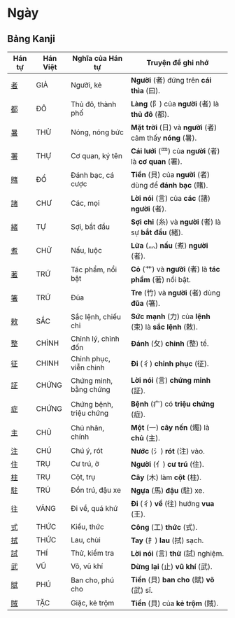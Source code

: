 # Ngày

## Bảng Kanji

| Hán tự | Hán Việt | Nghĩa của Hán tự | Truyện để ghi nhớ |
|---|---|---|---|
| [者](https://www.google.com/search?q=https://mazii.net/vi-VN/search/kanji/javi/%E8%80%85) | GIẢ | Người, kẻ | **Người** (者) đứng trên **cái thìa** (曰). |
| [都](https://www.google.com/search?q=https://mazii.net/vi-VN/search/kanji/javi/%E9%83%BD) | ĐÔ | Thủ đô, thành phố | **Làng** (阝) của **người** (者) là **thủ đô** (都). |
| [暑](https://www.google.com/search?q=https://mazii.net/vi-VN/search/kanji/javi/%E6%9A%91) | THỬ | Nóng, nóng bức | **Mặt trời** (日) và **người** (者) cảm thấy **nóng** (暑). |
| [署](https://www.google.com/search?q=https://mazii.net/vi-VN/search/kanji/javi/%E7%BD%B2) | THỰ | Cơ quan, ký tên | **Cái lưới** (罒) của **người** (者) là **cơ quan** (署). |
| [賭](https://www.google.com/search?q=https://mazii.net/vi-VN/search/kanji/javi/%E8%B3%AD) | ĐỔ | Đánh bạc, cá cược | **Tiền** (貝) của **người** (者) dùng để **đánh bạc** (賭). |
| [諸](https://www.google.com/search?q=https://mazii.net/vi-VN/search/kanji/javi/%E8%AB%B8) | CHƯ | Các, mọi | **Lời nói** (言) của **các** (諸) **người** (者). |
| [緒](https://www.google.com/search?q=https://mazii.net/vi-VN/search/kanji/javi/%E7%B7%92) | TỰ | Sợi, bắt đầu | **Sợi chỉ** (糸) và **người** (者) là sự **bắt đầu** (緒). |
| [煮](https://www.google.com/search?q=https://mazii.net/vi-VN/search/kanji/javi/%E7%85%AE) | CHỬ | Nấu, luộc | **Lửa** (灬) **nấu** (煮) **người** (者). |
| [著](https://www.google.com/search?q=https://mazii.net/vi-VN/search/kanji/javi/%E8%91%97) | TRỨ | Tác phẩm, nổi bật | **Cỏ** (艹) và **người** (者) là **tác phẩm** (著) nổi bật. |
| [箸](https://www.google.com/search?q=https://mazii.net/vi-VN/search/kanji/javi/%E7%AE%B8) | TRỨ | Đũa | **Tre** (竹) và **người** (者) dùng **đũa** (箸). |
| [敕](https://www.google.com/search?q=https://mazii.net/vi-VN/search/kanji/javi/%E6%95%95) | SẮC | Sắc lệnh, chiếu chỉ | **Sức mạnh** (力) của **lệnh** (束) là **sắc lệnh** (敕). |
| [整](https://www.google.com/search?q=https://mazii.net/vi-VN/search/kanji/javi/%E6%95%B4) | CHỈNH | Chỉnh lý, chỉnh đốn | **Đánh** (攵) **chỉnh** (整) tề. |
| [征](https://www.google.com/search?q=https://mazii.net/vi-VN/search/kanji/javi/%E5%BE%81) | CHINH | Chinh phục, viễn chinh | **Đi** (彳) **chinh phục** (征). |
| [証](https://www.google.com/search?q=https://mazii.net/vi-VN/search/kanji/javi/%E8%A8%BC) | CHỨNG | Chứng minh, bằng chứng | **Lời nói** (言) **chứng minh** (証). |
| [症](https://www.google.com/search?q=https://mazii.net/vi-VN/search/kanji/javi/%E7%97%87) | CHỨNG | Chứng bệnh, triệu chứng | **Bệnh** (疒) có **triệu chứng** (症). |
| [主](https://www.google.com/search?q=https://mazii.net/vi-VN/search/kanji/javi/%E4%B8%BB) | CHỦ | Chủ nhân, chính | **Một** (一) **cây nến** (燭) là **chủ** (主). |
| [注](https://www.google.com/search?q=https://mazii.net/vi-VN/search/kanji/javi/%E6%B3%A8) | CHÚ | Chú ý, rót | **Nước** (氵) **rót** (注) vào. |
| [住](https://www.google.com/search?q=https://mazii.net/vi-VN/search/kanji/javi/%E4%BD%8F) | TRỤ | Cư trú, ở | **Người** (亻) **cư trú** (住). |
| [柱](https://www.google.com/search?q=https://mazii.net/vi-VN/search/kanji/javi/%E6%9F%B1) | TRỤ | Cột, trụ | **Cây** (木) làm **cột** (柱). |
| [駐](https://www.google.com/search?q=https://mazii.net/vi-VN/search/kanji/javi/%E9%A7%90) | TRÚ | Đồn trú, đậu xe | **Ngựa** (馬) **đậu** (駐) xe. |
| [往](https://www.google.com/search?q=https://mazii.net/vi-VN/search/kanji/javi/%E5%BE%80) | VÃNG | Đi về, quá khứ | **Đi** (彳) **về** (往) hướng **vua** (王). |
| [式](https://www.google.com/search?q=https://mazii.net/vi-VN/search/kanji/javi/%E5%BC%8F) | THỨC | Kiểu, thức | **Công** (工) **thức** (式). |
| [拭](https://www.google.com/search?q=https://mazii.net/vi-VN/search/kanji/javi/%E6%8B%AD) | THỨC | Lau, chùi | **Tay** (扌) **lau** (拭) sạch. |
| [試](https://www.google.com/search?q=https://mazii.net/vi-VN/search/kanji/javi/%E8%A9%A6) | THÍ | Thử, kiểm tra | **Lời nói** (言) **thử** (試) nghiệm. |
| [武](https://www.google.com/search?q=https://mazii.net/vi-VN/search/kanji/javi/%E6%AD%A6) | VŨ | Võ, vũ khí | **Dừng lại** (止) **vũ khí** (武). |
| [賦](https://www.google.com/search?q=https://mazii.net/vi-VN/search/kanji/javi/%E8%B3%A6) | PHÚ | Ban cho, phú cho | **Tiền** (貝) **ban cho** (賦) **võ** (武) sĩ. |
| [賊](https://www.google.com/search?q=https://mazii.net/vi-VN/search/kanji/javi/%E8%B3%8A) | TẶC | Giặc, kẻ trộm | **Tiền** (貝) của **kẻ trộm** (賊). |

